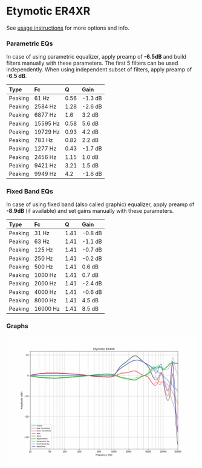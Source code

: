 # Etymotic ER4XR
See [usage instructions](https://github.com/jaakkopasanen/AutoEq#usage) for more options and info.

### Parametric EQs
In case of using parametric equalizer, apply preamp of **-6.5dB** and build filters manually
with these parameters. The first 5 filters can be used independently.
When using independent subset of filters, apply preamp of **-6.5 dB**.

| Type    | Fc       |    Q | Gain    |
|:--------|:---------|:-----|:--------|
| Peaking | 61 Hz    | 0.56 | -1.3 dB |
| Peaking | 2584 Hz  | 1.28 | -2.6 dB |
| Peaking | 6877 Hz  | 1.6  | 3.2 dB  |
| Peaking | 15595 Hz | 0.58 | 5.6 dB  |
| Peaking | 19729 Hz | 0.93 | 4.2 dB  |
| Peaking | 783 Hz   | 0.82 | 2.2 dB  |
| Peaking | 1277 Hz  | 0.43 | -1.7 dB |
| Peaking | 2456 Hz  | 1.15 | 1.0 dB  |
| Peaking | 9421 Hz  | 3.21 | 1.5 dB  |
| Peaking | 9949 Hz  | 4.2  | -1.6 dB |

### Fixed Band EQs
In case of using fixed band (also called graphic) equalizer, apply preamp of **-8.9dB**
(if available) and set gains manually with these parameters.

| Type    | Fc       |    Q | Gain    |
|:--------|:---------|:-----|:--------|
| Peaking | 31 Hz    | 1.41 | -0.8 dB |
| Peaking | 63 Hz    | 1.41 | -1.1 dB |
| Peaking | 125 Hz   | 1.41 | -0.7 dB |
| Peaking | 250 Hz   | 1.41 | -0.2 dB |
| Peaking | 500 Hz   | 1.41 | 0.6 dB  |
| Peaking | 1000 Hz  | 1.41 | 0.7 dB  |
| Peaking | 2000 Hz  | 1.41 | -2.4 dB |
| Peaking | 4000 Hz  | 1.41 | -0.6 dB |
| Peaking | 8000 Hz  | 1.41 | 4.5 dB  |
| Peaking | 16000 Hz | 1.41 | 8.5 dB  |

### Graphs
![](./Etymotic%20ER4XR.png)